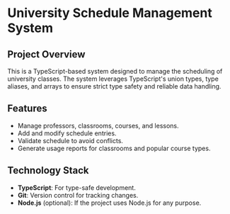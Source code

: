 # University Schedule Management System

## Project Overview
This is a TypeScript-based system designed to manage the scheduling of university classes. The system leverages TypeScript's union types, type aliases, and arrays to ensure strict type safety and reliable data handling.

## Features
- Manage professors, classrooms, courses, and lessons.
- Add and modify schedule entries.
- Validate schedule to avoid conflicts.
- Generate usage reports for classrooms and popular course types.

## Technology Stack
- **TypeScript**: For type-safe development.
- **Git**: Version control for tracking changes.
- **Node.js** (optional): If the project uses Node.js for any purpose.

